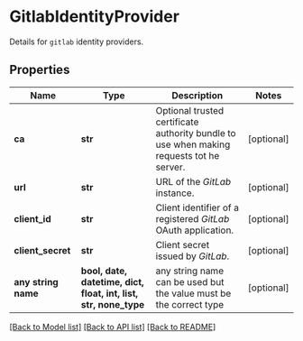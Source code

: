 # GitlabIdentityProvider

Details for `gitlab` identity providers.

## Properties
Name | Type | Description | Notes
------------ | ------------- | ------------- | -------------
**ca** | **str** | Optional trusted certificate authority bundle to use when making requests tot he server. | [optional] 
**url** | **str** | URL of the _GitLab_ instance. | [optional] 
**client_id** | **str** | Client identifier of a registered _GitLab_ OAuth application. | [optional] 
**client_secret** | **str** | Client secret issued by _GitLab_. | [optional] 
**any string name** | **bool, date, datetime, dict, float, int, list, str, none_type** | any string name can be used but the value must be the correct type | [optional]

[[Back to Model list]](../README.md#documentation-for-models) [[Back to API list]](../README.md#documentation-for-api-endpoints) [[Back to README]](../README.md)


